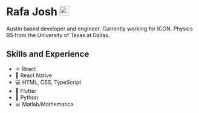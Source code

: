 
# Rafa Josh <a href="https://www.linkedin.com/in/rafa-j-261552153" target="blank"><img width="25" src="https://user-images.githubusercontent.com/11741706/156868444-d493a139-cdfc-420f-b2db-0894797673a8.png"></img></a>


Austin based developer and engineer. Currently working for ICON. Physics BS from the University of Texas at Dallas.

## Skills and Experience
* ⚛ React
* 📱 React Native
* 💻 HTML, CSS, TypeScript
* 🌌 Flutter
* 🐍 Python
* 📊 Matlab/Mathematica
